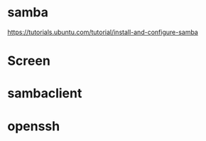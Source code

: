 # samba
https://tutorials.ubuntu.com/tutorial/install-and-configure-samba

# Screen

# sambaclient

# openssh
